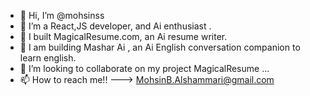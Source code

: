 - 👋 Hi, I’m @mohsinss
- 👀 I’m a React,JS developer, and Ai enthusiast .
- 🌱 I built MagicalResume.com, an Ai resume writer.
- 🌱 I am building Mashar Ai , an Ai English conversation companion to learn english.
- 💞️ I’m looking to collaborate on my project MagicalResume ...
- 📫 How to reach me!! ---> MohsinB.Alshammari@gmail.com

<!---
mohsinss/mohsinss is a ✨ special ✨ repository because its `README.md` (this file) appears on your GitHub profile.
You can click the Preview link to take a look at your changes.
--->
